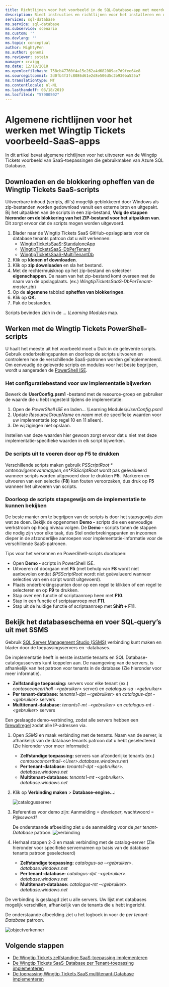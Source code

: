 ```yaml
---
title: Richtlijnen voor het voorbeeld in de SQL-Database-app met meerdere tenants - Wingtip SaaS | Microsoft Docs
description: Biedt instructies en richtlijnen voor het installeren en uitvoeren van meerdere tenants met de voorbeeldtoepassing die gebruikmaakt van Azure SQL Database, de Wingtip Tickets SaaS-voorbeeld.
services: sql-database
ms.service: sql-database
ms.subservice: scenario
ms.custom: ''
ms.devlang: ''
ms.topic: conceptual
author: MightyPen
ms.author: genemi
ms.reviewer: sstein
manager: craigg
ms.date: 12/18/2018
ms.openlocfilehash: 758cb47760f4a15e262a4d682089ac7d9fee64e8
ms.sourcegitcommit: 2d0fb4f3fc8086d61e2d8e506d5c2b930ba525a7
ms.translationtype: MT
ms.contentlocale: nl-NL
ms.lasthandoff: 03/18/2019
ms.locfileid: "57900502"
---
```

# <a name="general-guidance-for-working-with-wingtip-tickets-sample-saas-apps"></a>Algemene richtlijnen voor het werken met Wingtip Tickets voorbeeld-SaaS-apps

In dit artikel bevat algemene richtlijnen voor het uitvoeren van de Wingtip Tickets voorbeeld van SaaS-toepassingen die gebruikmaken van Azure SQL Database. 

## <a name="download-and-unblock-the-wingtip-tickets-saas-scripts"></a>Downloaden en de blokkering opheffen van de Wingtip Tickets SaaS-scripts

Uitvoerbare inhoud (scripts, dll's) mogelijk geblokkeerd door Windows als zip-bestanden worden gedownload vanuit een externe bron en uitgepakt. Bij het uitpakken van de scripts in een zip-bestand, **Volg de stappen hieronder om de blokkering van het ZIP-bestand voor het uitpakken van**. Dit zorgt ervoor dat de scripts mogen worden uitgevoerd.

1. Blader naar de Wingtip Tickets SaaS GitHub-opslagplaats voor de database tenants patroon dat u wilt verkennen: 
    - [WingtipTicketsSaaS-StandaloneApp](https://github.com/Microsoft/WingtipTicketsSaaS-StandaloneApp)
    - [WingtipTicketsSaaS-DbPerTenant](https://github.com/Microsoft/WingtipTicketsSaaS-DbPerTenant)
    - [WingtipTicketsSaaS-MultiTenantDb](https://github.com/Microsoft/WingtipTicketsSaaS-MultiTenantDb)
2. Klik op **klonen of downloaden**.
3. Klik op **zip downloaden** en sla het bestand.
4. Met de rechtermuisknop op het zip-bestand en selecteer **eigenschappen**. De naam van het zip-bestand komt overeen met de naam van de opslagplaats. (ex.) _WingtipTicketsSaaS-DbPerTenant-master.zip_)
5. Op de **algemene** tabblad **opheffen van blokkeringen**.
6. Klik op **OK**.
7. Pak de bestanden.

Scripts bevinden zich in de *... \\Learning Modules* map.


## <a name="working-with-the-wingtip-tickets-powershell-scripts"></a>Werken met de Wingtip Tickets PowerShell-scripts

U haalt het meeste uit het voorbeeld moet u Duik in de geleverde scripts. Gebruik onderbrekingspunten en doorloop de scripts uitvoeren en controleren hoe de verschillende SaaS-patronen worden geïmplementeerd. Om eenvoudig de geleverde scripts en modules voor het beste begrijpen, wordt u aangeraden de [PowerShell ISE](https://msdn.microsoft.com/powershell/scripting/core-powershell/ise/introducing-the-windows-powershell-ise).

### <a name="update-the-configuration-file-for-your-deployment"></a>Het configuratiebestand voor uw implementatie bijwerken

Bewerk de **UserConfig.psm1** -bestand met de resource-groep en gebruiker de waarde die u hebt ingesteld tijdens de implementatie:

1. Open de *PowerShell ISE* en laden... \\Learning Modules\\*UserConfig.psm1* 
2. Update *ResourceGroupName* en *naam* met de specifieke waarden voor uw implementatie (op regel 10 en 11 alleen).
3. De wijzigingen niet opslaan.

Instellen van deze waarden hier gewoon zorgt ervoor dat u niet met deze implementatie-specifieke waarden in elk script bijwerken.

### <a name="execute-the-scripts-by-pressing-f5"></a>De scripts uit te voeren door op F5 te drukken

Verschillende scripts maken gebruik *$PSScriptRoot* om te navigeren van mappen, en *$PSScriptRoot* wordt pas geëvalueerd wanneer scripts worden uitgevoerd door te drukken **F5**.  Markeren en uitvoeren van een selectie (**F8**) kan fouten veroorzaken, dus druk op **F5** wanneer het uitvoeren van scripts.

### <a name="step-through-the-scripts-to-examine-the-implementation"></a>Doorloop de scripts stapsgewijs om de implementatie te kunnen bekijken

De beste manier om te begrijpen van de scripts is door het stapsgewijs zien wat ze doen. Bekijk de opgenomen **Demo -** scripts die een eenvoudige werkstroom op hoog niveau volgen. De **Demo -** scripts tonen de stappen die nodig zijn voor elke taak, dus Stel onderbrekingspunten en inzoomen dieper in de afzonderlijke aanroepen voor implementatie-informatie voor de verschillende SaaS-patronen.

Tips voor het verkennen en PowerShell-scripts doorlopen:

- Open **Demo -** scripts in PowerShell ISE.
- Uitvoeren of doorgaan met **F5** (met behulp van **F8** wordt niet aanbevolen omdat *$PSScriptRoot* wordt niet geëvalueerd wanneer selecties van een script wordt uitgevoerd).
- Plaats onderbrekingspunten door op een regel te klikken of een regel te selecteren en op **F9** te drukken.
- Stap over een functie of scriptaanroep heen met **F10**.
- Stap in een functie of scriptaanroep met **F11**.
- Stap uit de huidige functie of scriptaanroep met **Shift + F11**.


## <a name="explore-database-schema-and-execute-sql-queries-using-ssms"></a>Bekijk het databaseschema en voer SQL-query’s uit met SSMS

Gebruik [SQL Server Management Studio (SSMS)](https://docs.microsoft.com/sql/ssms/download-sql-server-management-studio-ssms) verbinding kunt maken en blader door de toepassingsservers en -databases.

De implementatie heeft in eerste instantie tenants en SQL Database-catalogusservers kunt koppelen aan. De naamgeving van de servers, is afhankelijk van het patroon voor tenants in de database (Zie hieronder voor meer informatie). 

   - **Zelfstandige toepassing:** servers voor elke tenant (ex.) *contosoconcerthall -&lt;gebruiker&gt;*  server) en *catalogus-sa -&lt;gebruiker&gt;*
   - **Per tenant-database:** *tenants1-dpt -&lt;gebruiker&gt;*  en *catalogus-dpt -&lt;gebruiker&gt;*  servers
   - **Multitenant-database:** *tenants1-mt -&lt;gebruiker&gt;*  en *catalogus-mt -&lt;gebruiker&gt;*  servers

Een geslaagde demo-verbinding, zodat alle servers hebben een [firewallregel](sql-database-firewall-configure.md) zodat alle IP-adressen via.


1. Open *SSMS* en maak verbinding met de tenants. Naam van de server, is afhankelijk van de database tenants patroon dat u hebt geselecteerd (Zie hieronder voor meer informatie):
    - **Zelfstandige toepassing:** servers van afzonderlijke tenants (ex.) *contosoconcerthall-&lt;User&gt;.database.windows.net*) 
    - **Per tenant-database:** *tenants1-dpt -&lt;gebruiker&gt;. database.windows.net*
    - **Multitenant-database:** *tenants1-mt -&lt;gebruiker&gt;. database.windows.net* 
2. Klik op **Verbinding maken**  > **Database-engine...**:

   ![catalogusserver](media/saas-tenancy-wingtip-app-guidance-tips/connect.png)

3. Referenties voor demo zijn: Aanmelding = *developer*, wachtwoord = *P\@ssword1*

    De onderstaande afbeelding ziet u de aanmelding voor de *per tenant-Database* patroon. 
    ![verbinding](media/saas-tenancy-wingtip-app-guidance-tips/tenants1-connect.png)
    
   

4. Herhaal stappen 2-3 en maak verbinding met de catalog-server (Zie hieronder voor specifieke servernamen op basis van de database tenants patroon geselecteerd)
    - **Zelfstandige toepassing:** *catalogus-sa -&lt;gebruiker&gt;. database.windows.net*
    - **Per tenant-database:** *catalogus-dpt -&lt;gebruiker&gt;. database.windows.net*
    - **Multitenant-database:** *catalogus-mt -&lt;gebruiker&gt;. database.windows.net*


De verbinding is geslaagd ziet u alle servers. Uw lijst met databases mogelijk verschillen, afhankelijk van de tenants die u hebt ingericht.

De onderstaande afbeelding ziet u het logboek in voor de *per tenant-Database* patroon.

![objectverkenner](media/saas-tenancy-wingtip-app-guidance-tips/object-explorer.png)



## <a name="next-steps"></a>Volgende stappen
- [De Wingtip Tickets zelfstandige SaaS-toepassing implementeren](saas-standaloneapp-get-started-deploy.md)
- [De Wingtip Tickets SaaS-Database per Tenant-toepassing implementeren](saas-dbpertenant-get-started-deploy.md)
- [De toepassing Wingtip Tickets SaaS multitenant-Database implementeren](saas-multitenantdb-get-started-deploy.md)

